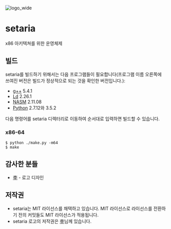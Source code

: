 ![logo_wide](https://github.com/setariaOS/setaria/blob/master/logo.png)
# setaria
x86 아키텍쳐를 위한 운영체제

## 빌드
setaria를 빌드하기 위해서는 다음 프로그램들이 필요합니다(프로그램 이름 오른쪽에 쓰여진 버전은 빌드가 정상적으로 되는 것을 확인한 버전입니다.):
- [g++](https://gcc.gnu.org/) 5.4.1
- [Ld](https://gcc.gnu.org/) 2.26.1
- [NASM](http://www.nasm.us/) 2.11.08
- [Python](https://www.python.org/) 2.7.12와 3.5.2

다음 명령어를 setaria 디렉터리로 이동하여 순서대로 입력하면 빌드할 수 있습니다.
### x86-64
```
$ python ./make.py -m64
$ make
```

## 감사한 분들
- [李](https://github.com/Lee0701) - 로고 디자인

## 저작권
- setaria는 MIT 라이선스를 채택하고 있습니다. MIT 라이선스로 라이선스를 전환하기 전의 커밋들도 MIT 라이선스가 적용됩니다.
- setaria 로고의 저작권은 [李](https://github.com/Lee0701)님께 있습니다.